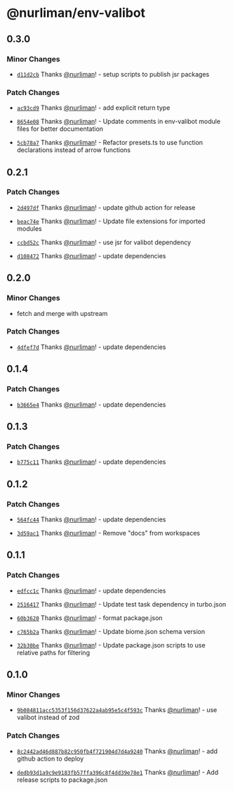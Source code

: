 # @nurliman/env-valibot

## 0.3.0

### Minor Changes

- [`d11d2cb`](https://github.com/nurliman/env-valibot/commit/d11d2cb5c6e111e7d6bd23b2b8467cc091c21010) Thanks [@nurliman](https://github.com/nurliman)! - setup scripts to publish jsr packages

### Patch Changes

- [`ac93cd9`](https://github.com/nurliman/env-valibot/commit/ac93cd90b38fcc0fd946faf78f937d80c155ed39) Thanks [@nurliman](https://github.com/nurliman)! - add explicit return type

- [`8654e08`](https://github.com/nurliman/env-valibot/commit/8654e08fa4f755c63bb81b1fe5899c79ecf5e198) Thanks [@nurliman](https://github.com/nurliman)! - Update comments in env-valibot module files for better documentation

- [`5cb78a7`](https://github.com/nurliman/env-valibot/commit/5cb78a7c9bb3370b18351425ca0ab6fd6204e3cf) Thanks [@nurliman](https://github.com/nurliman)! - Refactor presets.ts to use function declarations instead of arrow functions

## 0.2.1

### Patch Changes

- [`2d497df`](https://github.com/nurliman/env-valibot/commit/2d497df9aaf73fe613212014bce0eddefc8187ec) Thanks [@nurliman](https://github.com/nurliman)! - update github action for release

- [`beac74e`](https://github.com/nurliman/env-valibot/commit/beac74e5742cc7a7c0a86744c7885ffc296e1f39) Thanks [@nurliman](https://github.com/nurliman)! - Update file extensions for imported modules

- [`ccbd52c`](https://github.com/nurliman/env-valibot/commit/ccbd52cdc20b0ab80c3d19f0bc099f651f2c62af) Thanks [@nurliman](https://github.com/nurliman)! - use jsr for valibot dependency

- [`d108472`](https://github.com/nurliman/env-valibot/commit/d108472202b40065f37bfd9fb6efae99c24ee0ad) Thanks [@nurliman](https://github.com/nurliman)! - update dependencies

## 0.2.0

### Minor Changes

- fetch and merge with upstream

### Patch Changes

- [`4dfef7d`](https://github.com/nurliman/env-valibot/commit/4dfef7d69ff19c742c8218c21e28aaf43591ff3c) Thanks [@nurliman](https://github.com/nurliman)! - update dependencies

## 0.1.4

### Patch Changes

- [`b3665e4`](https://github.com/nurliman/env-valibot/commit/b3665e4be9f16f00caa906180986442d8e74a265) Thanks [@nurliman](https://github.com/nurliman)! - update dependencies

## 0.1.3

### Patch Changes

- [`b775c11`](https://github.com/nurliman/env-valibot/commit/b775c1184744c09864d205a4c83b8658653107f7) Thanks [@nurliman](https://github.com/nurliman)! - update dependencies

## 0.1.2

### Patch Changes

- [`564fc44`](https://github.com/nurliman/env-valibot/commit/564fc440b5bc2a9645cd87c1c692296a9f141497) Thanks [@nurliman](https://github.com/nurliman)! - update dependencies

- [`3d59ac1`](https://github.com/nurliman/env-valibot/commit/3d59ac153fee2f51a0e86a84daaa77f93529a69d) Thanks [@nurliman](https://github.com/nurliman)! - Remove "docs" from workspaces

## 0.1.1

### Patch Changes

- [`edfcc1c`](https://github.com/nurliman/env-valibot/commit/edfcc1c333cfaf80ebb830b3b05880c376787eb0) Thanks [@nurliman](https://github.com/nurliman)! - update dependencies

- [`2516417`](https://github.com/nurliman/env-valibot/commit/2516417be46c5004e19a593b0c81e879338fe9ed) Thanks [@nurliman](https://github.com/nurliman)! - Update test task dependency in turbo.json

- [`60b3620`](https://github.com/nurliman/env-valibot/commit/60b3620562e6712e0b66dceb7aa8118845048d80) Thanks [@nurliman](https://github.com/nurliman)! - format package.json

- [`c765b2a`](https://github.com/nurliman/env-valibot/commit/c765b2a4e57131a33a09f1315b792332c6875e6d) Thanks [@nurliman](https://github.com/nurliman)! - Update biome.json schema version

- [`32b30be`](https://github.com/nurliman/env-valibot/commit/32b30be388c570ebc796e399629e6b0d07088992) Thanks [@nurliman](https://github.com/nurliman)! - Update package.json scripts to use relative paths for filtering

## 0.1.0

### Minor Changes

- [`9b084811acc5353f156d37622a4ab95e5c4f593c`](https://github.com/nurliman/env-valibot/commit/9b084811acc5353f156d37622a4ab95e5c4f593c) Thanks [@nurliman](https://github.com/nurliman)! - use valibot instead of zod

### Patch Changes

- [`8c2442ad46d887b82c950fb4f721904d7d4a9240`](https://github.com/nurliman/env-valibot/commit/8c2442ad46d887b82c950fb4f721904d7d4a9240) Thanks [@nurliman](https://github.com/nurliman)! - add github action to deploy

- [`dedb93d1a9c9e9183fb57ffa396c8f4dd39e78e1`](https://github.com/nurliman/env-valibot/commit/dedb93d1a9c9e9183fb57ffa396c8f4dd39e78e1) Thanks [@nurliman](https://github.com/nurliman)! - Add release scripts to package.json
